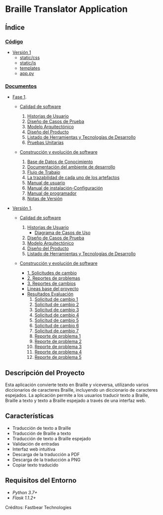# Braille Translator Application

## Índice

### [Código](Codigo)
  - [Versión 1](Codigo/Version-1)
      - [static/css](Codigo/Version-1/static/css)
      - [static/js](Codigo/Version-1/static/js)
      - [templates](Codigo/Version-1/templates)
      - [app.py](Codigo/Version-1/app.py)

### [Documentos](Documentos)
   - [Fase 1](Documentos/Fase%201%20(Demo)).
       - [Calidad de software](Documentos/Fase%201%20(Demo)/Calidad-de-software)
         1. [Historias de Usuario](Documentos/Fase%201%20(Demo)/Calidad-de-software/1-HistoriasDeUsuario.docx)
         2. [Diseño de Casos de Prueba](Documentos/Fase%201%20(Demo)/Calidad-de-software/diseño-de-casos-de-prueba)
         3. [Modelo Arquitectónico](Documentos/Fase%201%20(Demo)/Calidad-de-software/3-ModeloArquitectonico.docx)
         4. [Diseño del Producto](Documentos/Fase%201%20(Demo)/Calidad-de-software/4-DiseñoDelProducto.docx)
         5. [Listado de Herramientas y Tecnologías de Desarrollo](Documentos/Fase%201%20(Demo)/Calidad-de-software/5-ListadoDeHerramientas-TecnologiasDeDesarrollo.docx)
         6. [Pruebas Unitarias](Documentos/Fase%201%20(Demo)/Calidad-de-software/6-PruebasUnitarias.docx)
          
      - [Construcción y evolución de software](Documentos/Fase%201%20(Demo)/Construccion-y-evolucion-de-software)
         1. [Base de Datos de Conocimiento](Documentos/Fase%201%20(Demo)/Construccion-y-evolucion-de-software/BaseDeDatosDeConocimiento.pdf)
         2. [Documentación del ambiente de desarrollo](Documentos/Fase%201%20(Demo)/Construccion-y-evolucion-de-software/DocumentacionDelAmbienteDeDesarrollo.pdf)
         3. [Flujo de Trabajo](Documentos/Fase%201%20(Demo)/Construccion-y-evolucion-de-software/FlujoDeTrabajo.pdf)
         4. [La trazabilidad de cada uno de los artefactos](Documentos/Fase%201%20(Demo)/Construccion-y-evolucion-de-software/TrazabilidadDeLosArtefactos.pdf)
         5. [Manual de usuario](Documentos/Fase%201%20(Demo)/Construccion-y-evolucion-de-software/ManualDeUsuario.pdf)
         6. [Manual de instalación-Configuración](Documentos/Fase%201%20(Demo)/Construccion-y-evolucion-de-software/ManualDeInstalacionConfiguración.pdf)
         7. [Manual de programador](Documentos/Fase%201%20(Demo)/Construccion-y-evolucion-de-software/ManualDelProgramador.pdf)
         8. [Notas de Versión](Documentos/Fase%201%20(Demo)/Construccion-y-evolucion-de-software/NotasDeVersión.pdf)
           
   - [Versión 1](Documentos/Versi%C3%B3n%201.0).
      - [Calidad de software](Documentos/Versi%C3%B3n%201.0/Calidad-de-software)
        1. [Historias de Usuario](Documentos/Versi%C3%B3n%201.0/Calidad-de-software/1-HistoriasDeUsuario.pdf)
            - [Diagrama de Casos de Uso](Documentos/Versi%C3%B3n%201.0/Calidad-de-software/CasosDeUso.png)
        2. [Diseño de Casos de Prueba](Documentos/Versi%C3%B3n%201.0/Calidad-de-software/2-DiseñoDeCasosDePrueba.pdf)
        3. [Modelo Arquitectónico](Documentos/Versi%C3%B3n%201.0/Calidad-de-software/3-ModeloArquitectonico.pdf)
        4. [Diseño del Producto](Documentos/Versi%C3%B3n%201.0/Calidad-de-software/4-DiseñoDelProducto.pdf)
        5. [Listado de Herramientas y Tecnologías de Desarrollo](Documentos/Versi%C3%B3n%201.0/Calidad-de-software/5-Herramientas_TecnologiasDeDesarrollo.pdf)
     
      - [Construcción y evolución de software](Documentos/Versi%C3%B3n%201.0/Construccion-y-evolucion-de-software)
        - [1. Solicitudes de cambio](Documentos/Versi%C3%B3n%201.0/Construccion-y-evolucion-de-software/1.SolicitudesDeCambio)  
        - [2. Reportes de problemas](Documentos/Versi%C3%B3n%201.0/Construccion-y-evolucion-de-software/2.ReportesDeProblemas)
        - [3. Reportes de cambios](Documentos/Versi%C3%B3n%201.0/Construccion-y-evolucion-de-software/3.%20Reporte%20de%20Cambios.pdf)  
        - [Lineas base del proyecto](Documentos/Versi%C3%B3n%201.0/Construccion-y-evolucion-de-software/Lineas_base.md)
        - [Resultados Evaluación](Documentos/Versi%C3%B3n%201.0/Construccion-y-evolucion-de-software/Resultados-Evaluacion)
           1. [Solicitud de cambio 1](Documentos/Versi%C3%B3n%201.0/Construccion-y-evolucion-de-software/Resultados-Evaluacion/CR_Formato_1.xlsx)
           2. [Solicitud de cambio 2](Documentos/Versi%C3%B3n%201.0/Construccion-y-evolucion-de-software/Resultados-Evaluacion/CR_Formato_2.xlsx)
           3. [Solicitud de cambio 3](Documentos/Versi%C3%B3n%201.0/Construccion-y-evolucion-de-software/Resultados-Evaluacion/CR_Formato_3.xlsx)
           4. [Solicitud de cambio 4](Documentos/Versi%C3%B3n%201.0/Construccion-y-evolucion-de-software/Resultados-Evaluacion/CR_Formato_4.xlsx)
           5. [Solicitud de cambio 5](Documentos/Versi%C3%B3n%201.0/Construccion-y-evolucion-de-software/Resultados-Evaluacion/CR_Formato_5.xlsx)
           6. [Solicitud de cambio 6](Documentos/Versi%C3%B3n%201.0/Construccion-y-evolucion-de-software/Resultados-Evaluacion/CR_Formato_6.xlsx)
           7. [Solicitud de cambio 7](Documentos/Versi%C3%B3n%201.0/Construccion-y-evolucion-de-software/Resultados-Evaluacion/CR_Formato_7.xlsx)
           8. [Reporte de problema 1](Documentos/Versi%C3%B3n%201.0/Construccion-y-evolucion-de-software/Resultados-Evaluacion/PR_Formato_1.xlsx)
           9. [Reporte de problema 2](Documentos/Versi%C3%B3n%201.0/Construccion-y-evolucion-de-software/Resultados-Evaluacion/PR_Formato_2.xlsx)
           10. [Reporte de problema 3](Documentos/Versi%C3%B3n%201.0/Construccion-y-evolucion-de-software/Resultados-Evaluacion/PR_Formato_3.xlsx)
           11. [Reporte de problema 4](Documentos/Versi%C3%B3n%201.0/Construccion-y-evolucion-de-software/Resultados-Evaluacion/PR_Formato_4.xlsx)
           12. [Reporte de problema 5](Documentos/Versi%C3%B3n%201.0/Construccion-y-evolucion-de-software/Resultados-Evaluacion/PR_Formato_5.xlsx)
        
      

## Descripción del Proyecto

Esta aplicación convierte texto en Braille y viceversa, utilizando varios diccionarios de caracteres Braille, incluyendo un diccionario de caracteres espejados. La aplicación permite a los usuarios traducir texto a Braille, Braille a texto y texto a Braille espejado a través de una interfaz web.

## Características

- Traducción de texto a Braille
- Traducción de Braille a texto
- Traducción de texto a Braille espejado
- Validación de entradas
- Interfaz web intuitiva
- Descarga de la traducción a PDF
- Descarga de la traducción a PNG
- Copiar texto traducido

## Requisitos del Entorno

- *Python 3.7+*
- *Flask 1.1.2+*

Créditos: Fastbear Technologies
